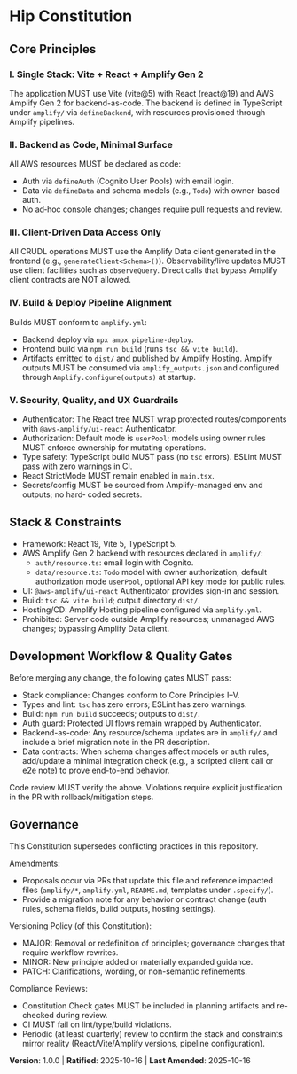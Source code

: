 <!--
Sync Impact Report

- Version change: 0.0.0 → 1.0.0
- Modified principles: N/A (initial ratification)
- Added sections:
	- Stack & Constraints
	- Development Workflow & Quality Gates
- Removed sections: None
- Templates requiring updates:
	- ✅ .specify/templates/plan-template.md (added explicit Constitution Check gates)
	- ✅ .specify/templates/tasks-template.md (clarified when tests are REQUIRED by constitution)
	- ✅ README.md (reviewed; no changes required)
- Updates applied:
	- ✅ RATIFICATION_DATE set to 2025-10-16
-->

# Hip Constitution
<!-- Example: Spec Constitution, TaskFlow Constitution, etc. -->

## Core Principles

### I. Single Stack: Vite + React + Amplify Gen 2
<!-- Example: I. Library-First -->
The application MUST use Vite (vite@5) with React (react@19) and AWS Amplify
Gen 2 for backend-as-code. The backend is defined in TypeScript under
`amplify/` via `defineBackend`, with resources provisioned through Amplify
pipelines.
<!-- Example: Every feature starts as a standalone library; Libraries must be self-contained, independently testable, documented; Clear purpose required - no organizational-only libraries -->

### II. Backend as Code, Minimal Surface
<!-- Example: II. CLI Interface -->
All AWS resources MUST be declared as code:
- Auth via `defineAuth` (Cognito User Pools) with email login.
- Data via `defineData` and schema models (e.g., `Todo`) with owner-based auth.
- No ad‑hoc console changes; changes require pull requests and review.
<!-- Example: Every library exposes functionality via CLI; Text in/out protocol: stdin/args → stdout, errors → stderr; Support JSON + human-readable formats -->

### III. Client-Driven Data Access Only
<!-- Example: III. Test-First (NON-NEGOTIABLE) -->
All CRUDL operations MUST use the Amplify Data client generated in the
frontend (e.g., `generateClient<Schema>()`). Observability/live updates MUST
use client facilities such as `observeQuery`. Direct calls that bypass Amplify
client contracts are NOT allowed.
<!-- Example: TDD mandatory: Tests written → User approved → Tests fail → Then implement; Red-Green-Refactor cycle strictly enforced -->

### IV. Build & Deploy Pipeline Alignment
<!-- Example: IV. Integration Testing -->
Builds MUST conform to `amplify.yml`:
- Backend deploy via `npx ampx pipeline-deploy`.
- Frontend build via `npm run build` (runs `tsc && vite build`).
- Artifacts emitted to `dist/` and published by Amplify Hosting.
Amplify outputs MUST be consumed via `amplify_outputs.json` and configured
through `Amplify.configure(outputs)` at startup.
<!-- Example: Focus areas requiring integration tests: New library contract tests, Contract changes, Inter-service communication, Shared schemas -->

### V. Security, Quality, and UX Guardrails
<!-- Example: V. Observability, VI. Versioning & Breaking Changes, VII. Simplicity -->
- Authenticator: The React tree MUST wrap protected routes/components with
	`@aws-amplify/ui-react` Authenticator.
- Authorization: Default mode is `userPool`; models using owner rules MUST
	enforce ownership for mutating operations.
- Type safety: TypeScript build MUST pass (no `tsc` errors). ESLint MUST pass
	with zero warnings in CI.
- React StrictMode MUST remain enabled in `main.tsx`.
- Secrets/config MUST be sourced from Amplify-managed env and outputs; no hard‑
	coded secrets.
<!-- Example: Text I/O ensures debuggability; Structured logging required; Or: MAJOR.MINOR.BUILD format; Or: Start simple, YAGNI principles -->

## Stack & Constraints
<!-- Example: Additional Constraints, Security Requirements, Performance Standards, etc. -->

- Framework: React 19, Vite 5, TypeScript 5.
- AWS Amplify Gen 2 backend with resources declared in `amplify/`:
	- `auth/resource.ts`: email login with Cognito.
	- `data/resource.ts`: `Todo` model with owner authorization, default
		authorization mode `userPool`, optional API key mode for public rules.
- UI: `@aws-amplify/ui-react` Authenticator provides sign-in and session.
- Build: `tsc && vite build`; output directory `dist/`.
- Hosting/CD: Amplify Hosting pipeline configured via `amplify.yml`.
- Prohibited: Server code outside Amplify resources; unmanaged AWS changes;
	bypassing Amplify Data client.
<!-- Example: Technology stack requirements, compliance standards, deployment policies, etc. -->

## Development Workflow & Quality Gates
<!-- Example: Development Workflow, Review Process, Quality Gates, etc. -->

Before merging any change, the following gates MUST pass:
- Stack compliance: Changes conform to Core Principles I–V.
- Types and lint: `tsc` has zero errors; ESLint has zero warnings.
- Build: `npm run build` succeeds; outputs to `dist/`.
- Auth guard: Protected UI flows remain wrapped by Authenticator.
- Backend-as-code: Any resource/schema updates are in `amplify/` and include a
	brief migration note in the PR description.
- Data contracts: When schema changes affect models or auth rules, add/update a
	minimal integration check (e.g., a scripted client call or e2e note) to prove
	end-to-end behavior.

Code review MUST verify the above. Violations require explicit justification in
the PR with rollback/mitigation steps.
<!-- Example: Code review requirements, testing gates, deployment approval process, etc. -->

## Governance
<!-- Example: Constitution supersedes all other practices; Amendments require documentation, approval, migration plan -->

This Constitution supersedes conflicting practices in this repository.

Amendments:
- Proposals occur via PRs that update this file and reference impacted files
	(`amplify/*`, `amplify.yml`, `README.md`, templates under `.specify/`).
- Provide a migration note for any behavior or contract change (auth rules,
	schema fields, build outputs, hosting settings).

Versioning Policy (of this Constitution):
- MAJOR: Removal or redefinition of principles; governance changes that require
	workflow rewrites.
- MINOR: New principle added or materially expanded guidance.
- PATCH: Clarifications, wording, or non-semantic refinements.

Compliance Reviews:
- Constitution Check gates MUST be included in planning artifacts and re-checked
	during review.
- CI MUST fail on lint/type/build violations.
- Periodic (at least quarterly) review to confirm the stack and constraints
	mirror reality (React/Vite/Amplify versions, pipeline configuration).
<!-- Example: All PRs/reviews must verify compliance; Complexity must be justified; Use [GUIDANCE_FILE] for runtime development guidance -->

**Version**: 1.0.0 | **Ratified**: 2025-10-16 | **Last Amended**: 2025-10-16
<!-- Example: Version: 2.1.1 | Ratified: 2025-06-13 | Last Amended: 2025-07-16 -->

